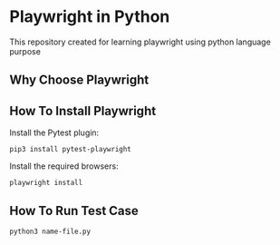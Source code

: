 # Playwright in Python
This repository created for learning playwright using python language purpose


## Why Choose Playwright



## How To Install Playwright

Install the Pytest plugin:

``pip3 install pytest-playwright``

Install the required browsers:

``playwright install``

## How To Run Test Case

``python3 name-file.py``


